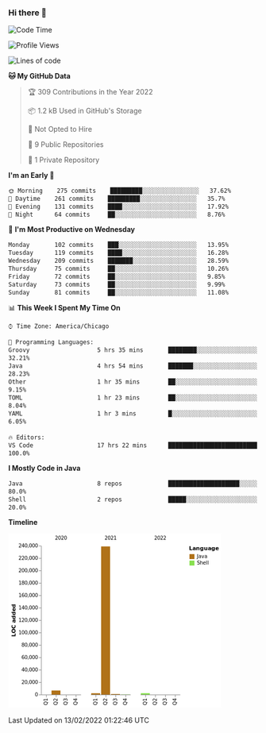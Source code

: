 ### Hi there 👋


<!--START_SECTION:waka-->
![Code Time](http://img.shields.io/badge/Code%20Time-2%2C062%20hrs%2047%20mins-blue)

![Profile Views](http://img.shields.io/badge/Profile%20Views-0-blue)

![Lines of code](https://img.shields.io/badge/From%20Hello%20World%20I%27ve%20Written-251%20Thousand%20lines%20of%20code-blue)

**🐱 My GitHub Data** 

> 🏆 309 Contributions in the Year 2022
 > 
> 📦 1.2 kB Used in GitHub's Storage 
 > 
> 🚫 Not Opted to Hire
 > 
> 📜 9 Public Repositories 
 > 
> 🔑 1 Private Repository 
 > 
**I'm an Early 🐤** 

```text
🌞 Morning    275 commits    █████████░░░░░░░░░░░░░░░░   37.62% 
🌆 Daytime    261 commits    █████████░░░░░░░░░░░░░░░░   35.7% 
🌃 Evening    131 commits    ████░░░░░░░░░░░░░░░░░░░░░   17.92% 
🌙 Night      64 commits     ██░░░░░░░░░░░░░░░░░░░░░░░   8.76%

```
📅 **I'm Most Productive on Wednesday** 

```text
Monday       102 commits    ███░░░░░░░░░░░░░░░░░░░░░░   13.95% 
Tuesday      119 commits    ████░░░░░░░░░░░░░░░░░░░░░   16.28% 
Wednesday    209 commits    ███████░░░░░░░░░░░░░░░░░░   28.59% 
Thursday     75 commits     ██░░░░░░░░░░░░░░░░░░░░░░░   10.26% 
Friday       72 commits     ██░░░░░░░░░░░░░░░░░░░░░░░   9.85% 
Saturday     73 commits     ██░░░░░░░░░░░░░░░░░░░░░░░   9.99% 
Sunday       81 commits     ██░░░░░░░░░░░░░░░░░░░░░░░   11.08%

```


📊 **This Week I Spent My Time On** 

```text
⌚︎ Time Zone: America/Chicago

💬 Programming Languages: 
Groovy                   5 hrs 35 mins       ████████░░░░░░░░░░░░░░░░░   32.21% 
Java                     4 hrs 54 mins       ███████░░░░░░░░░░░░░░░░░░   28.23% 
Other                    1 hr 35 mins        ██░░░░░░░░░░░░░░░░░░░░░░░   9.15% 
TOML                     1 hr 23 mins        ██░░░░░░░░░░░░░░░░░░░░░░░   8.04% 
YAML                     1 hr 3 mins         █░░░░░░░░░░░░░░░░░░░░░░░░   6.05%

🔥 Editors: 
VS Code                  17 hrs 22 mins      █████████████████████████   100.0%

```

**I Mostly Code in Java** 

```text
Java                     8 repos             ████████████████████░░░░░   80.0% 
Shell                    2 repos             █████░░░░░░░░░░░░░░░░░░░░   20.0%

```


**Timeline**

![Chart not found](https://raw.githubusercontent.com/powercasgamer/powercasgamer/master/charts/bar_graph.png) 


 Last Updated on 13/02/2022 01:22:46 UTC
<!--END_SECTION:waka-->
